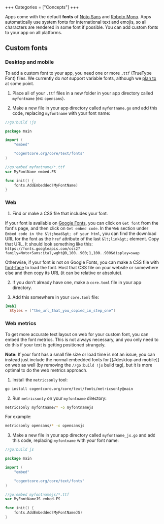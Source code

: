 +++
Categories = ["Concepts"]
+++

Apps come with the default **fonts** of [Noto Sans](https://fonts.google.com/noto/specimen/Noto+Sans) and [Roboto Mono](https://fonts.google.com/specimen/Roboto+Mono). Apps automatically use system fonts for international text and emojis, so all characters are rendered in some font if possible. You can add custom fonts to your app on all platforms.

## Custom fonts

### Desktop and mobile

To add a custom font to your app, you need one or more `.ttf` (TrueType Font) files. We currently do *not* support variable fonts, although we [plan to](https://github.com/go-text/typesetting/issues/151) at some point.

1. Place all of your `.ttf` files in a new folder in your app directory called `myfontname` (ex: `opensans`).

2. Make a new file in your app directory called `myfontname.go` and add this code, replacing `myfontname` with your font name:

```go
//go:build !js

package main

import (
    "embed"

    "cogentcore.org/core/text/fonts"
)

//go:embed myfontname/*.ttf
var MyFontName embed.FS

func init() {
    fonts.AddEmbedded(MyFontName)
}
```

### Web

1. Find or make a CSS file that includes your font.

If your font is available on [Google Fonts](https://fonts.google.com/), you can click on `Get font` from the font's page, and then click on `Get embed code`. In the `Web` section under `Embed code in the &lt;head&gt; of your html`, you can find the download URL for the font as the `href` attribute of the last `&lt;link&gt;` element. Copy that URL. It should look something like this: `https://fonts.googleapis.com/css2?family=Noto+Sans:ital,wght@0,100..900;1,100..900&display=swap`

Otherwise, if your font is not on Google Fonts, you can make a CSS file with [font-face](https://developer.mozilla.org/en-US/docs/Web/CSS/@font-face) to load the font. Host that CSS file on your website or somewhere else and then copy its URL (it can be relative or absolute).

2. If you don't already have one, make a `core.toml` file in your app directory.

3. Add this somewhere in your `core.toml` file:

```toml
[Web]
  Styles = ["the_url_that_you_copied_in_step_one"]
```

### Web metrics

To get more accurate text layout on web for your custom font, you can embed the font metrics. This is not always necessary, and you only need to do this if your text is getting positioned strangely.

**Note:** If your font has a small file size or load time is not an issue, you can instead just include the normal embedded fonts for [[#desktop and mobile]] on web as well (by removing the `//go:build !js` build tag), but it is more optimal to do the web metrics approach.

1. Install the `metricsonly` tool:

```sh
go install cogentcore.org/core/text/fonts/metricsonly@main
```

2. Run `metricsonly` on your `myfontname` directory:

```sh
metricsonly myfontname/* -o myfontnamejs
```

For example:

```sh
metricsonly opensans/* -o opensansjs
```

3. Make a new file in your app directory called `myfontname_js.go` and add this code, replacing `myfontname` with your font name:

```go
//go:build js

package main

import (
    "embed"

    "cogentcore.org/core/text/fonts"
)

//go:embed myfontnamejs/*.ttf
var MyFontNameJS embed.FS

func init() {
    fonts.AddEmbedded(MyFontNameJS)
}
```
